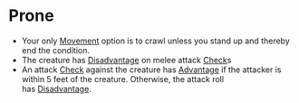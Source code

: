 # Prone

- Your only [Movement](../Game%20Structure/Movement.md) option is to crawl unless you stand up and thereby end the condition.
- The creature has [Disadvantage](Disadvantage.md) on melee attack [Check](../Game%20Structure/Check.md)s
- An attack [Check](../Game%20Structure/Check.md) against the creature has [Advantage](Advantage.md) if the attacker is within 5 feet of the creature. Otherwise, the attack roll has [Disadvantage](Disadvantage.md).
